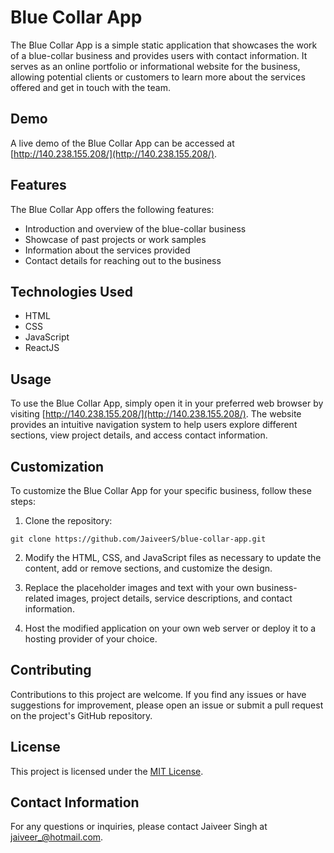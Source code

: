 # Blue Collar App

The Blue Collar App is a simple static application that showcases the work of a blue-collar business and provides users with contact information. It serves as an online portfolio or informational website for the business, allowing potential clients or customers to learn more about the services offered and get in touch with the team.

## Demo

A live demo of the Blue Collar App can be accessed at [http://140.238.155.208/](http://140.238.155.208/).

## Features

The Blue Collar App offers the following features:

- Introduction and overview of the blue-collar business
- Showcase of past projects or work samples
- Information about the services provided
- Contact details for reaching out to the business

## Technologies Used

- HTML
- CSS
- JavaScript
- ReactJS

## Usage

To use the Blue Collar App, simply open it in your preferred web browser by visiting [http://140.238.155.208/](http://140.238.155.208/). The website provides an intuitive navigation system to help users explore different sections, view project details, and access contact information.

## Customization

To customize the Blue Collar App for your specific business, follow these steps:

1. Clone the repository:

`git clone https://github.com/JaiveerS/blue-collar-app.git`


2. Modify the HTML, CSS, and JavaScript files as necessary to update the content, add or remove sections, and customize the design.

3. Replace the placeholder images and text with your own business-related images, project details, service descriptions, and contact information.

4. Host the modified application on your own web server or deploy it to a hosting provider of your choice.

## Contributing

Contributions to this project are welcome. If you find any issues or have suggestions for improvement, please open an issue or submit a pull request on the project's GitHub repository.

## License

This project is licensed under the [MIT License](LICENSE).

## Contact Information

For any questions or inquiries, please contact Jaiveer Singh at jaiveer_@hotmail.com.
